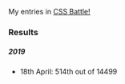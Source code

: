 My entries in [CSS Battle!](https://cssbattle.dev/)

### Results
##### 2019
- 18th April: 514th out of 14499